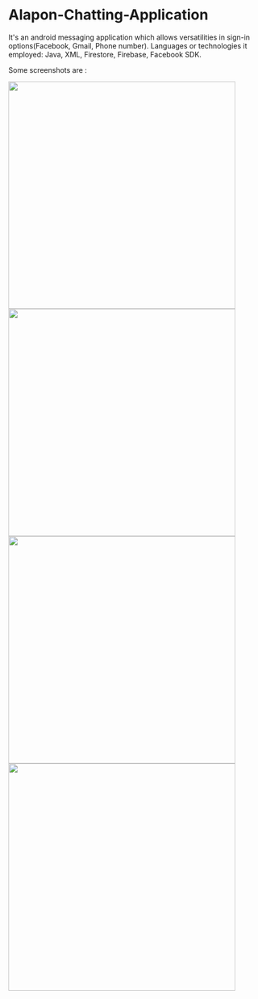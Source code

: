 # Alapon-Chatting-Application

It's an android messaging application which allows versatilities in sign-in options(Facebook, Gmail, Phone number).
Languages or technologies it employed: Java, XML, Firestore, Firebase, Facebook SDK.

Some screenshots are : 

<div>

<img src="Screenshot_20201107-042929_Alapon[1].jpg" width="450" height="auto">
<img src="conversation[1].jpg" width="450" height="auto">
<img src="profile[1].jpg" width="450" height="auto">
<img src="active[1].jpg" width="450" height="auto">

</div>
